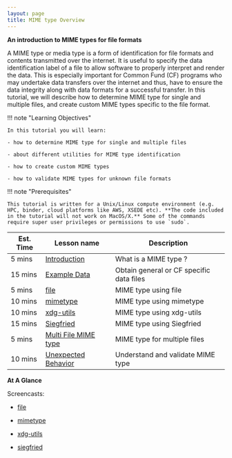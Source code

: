 ```yaml
---
layout: page
title: MIME type Overview
---
```


**An introduction to MIME types for file formats**

A MIME type or media type is a form of identification for file formats and contents transmitted over the internet. It is useful to specify the data identification label of a file to allow software to properly interpret and render the data. This is especially important for Common Fund (CF) programs who may undertake data transfers over the internet and thus, have to ensure the data integrity along with data formats for a successful transfer. In this tutorial, we will describe how to determine MIME type for single and multiple files, and create custom MIME types specific to the file format.

!!! note "Learning Objectives"

    In this tutorial you will learn:

    - how to determine MIME type for single and multiple files

    - about different utilities for MIME type identification

    - how to create custom MIME types

    - how to validate MIME types for unknown file formats


!!! note "Prerequisites"

    This tutorial is written for a Unix/Linux compute environment (e.g. HPC, binder, cloud platforms like AWS, XSEDE etc). **The code included in the tutorial will not work on MacOS/X.** Some of the commands require super user privileges or permissions to use `sudo`.

Est. Time | Lesson name | Description
--- | --- | ---
5 mins | [Introduction](./Intro_MIME_type.md) | What is a MIME type ?
15 mins | [Example Data](./Example_data_files.md) | Obtain general or CF specific data files
5 mins | [file](./file.md) | MIME type using file
10 mins | [mimetype](./mimetype.md) | MIME type using mimetype
10 mins | [xdg-utils](./xdg-utils.md) | MIME type using xdg-utils
15 mins | [Siegfried](./Siegfried.md) | MIME type using Siegfried
5 mins  | [Multi File MIME type ](./Multiple_file_MIME.md) | MIME type for multiple files
10 mins | [Unexpected Behavior](./Unexpected_behavior.md) | Understand and validate MIME type

**At A Glance**

Screencasts:

  - [file](./file.md)

  - [mimetype](./mimetype.md)

  - [xdg-utils](./xdg-utils.md)

  - [siegfried](./siegfried.md)

